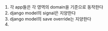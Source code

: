 1. 각 app들은 각 영역의 domain을 기준으로 동작한다
2. django model의 signal은 지양한다
3. django model의 save override는 지양한다
4.
